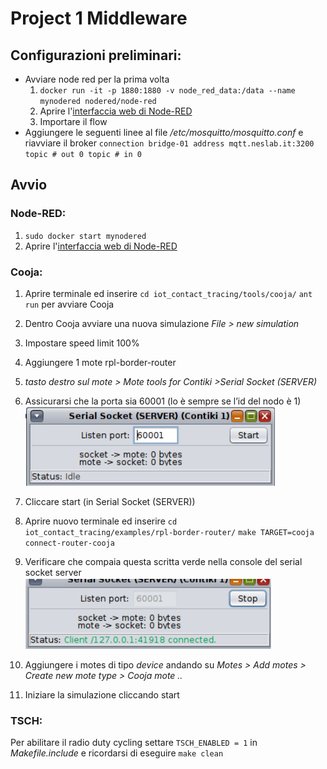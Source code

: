 Project 1 Middleware
============================

## Configurazioni preliminari:
- Avviare node red per la prima volta
    1. `docker run -it -p 1880:1880 -v node_red_data:/data --name mynodered nodered/node-red`
    2. Aprire l'[interfaccia web di Node-RED](http://127.0.0.1:1880/)
    3. Importare il flow
- Aggiungere le seguenti linee al file */etc/mosquitto/mosquitto.conf* e riavviare il broker
`
    connection bridge-01
    address mqtt.neslab.it:3200
    topic # out 0
    topic # in 0
`
## Avvio
### Node-RED:

1. `sudo docker start mynodered`
2. Aprire l'[interfaccia web di Node-RED](http://127.0.0.1:1880/)

### Cooja:

1. Aprire terminale ed inserire 
`cd iot_contact_tracing/tools/cooja/`
`ant run`
per avviare Cooja
2. Dentro Cooja avviare una nuova simulazione
*File > new simulation*
3. Impostare speed limit 100%
4. Aggiungere 1 mote rpl-border-router
5. *tasto destro sul mote > Mote tools for Contiki >Serial Socket (SERVER)*

6. Assicurarsi che la porta sia 60001 (lo è sempre se l’id del nodo è 1)<br/>
![Alt text](imgs/1.png?raw=true "1")
8. Cliccare start (in Serial Socket (SERVER))
9. Aprire nuovo terminale ed inserire
`cd iot_contact_tracing/examples/rpl-border-router/`
`make TARGET=cooja connect-router-cooja`

9. Verificare che compaia questa scritta verde nella console del serial socket server<br/>
![Alt text](imgs/2.png?raw=true "2")
11. Aggiungere i motes di tipo  *device* andando su *Motes > Add motes > Create new mote type > Cooja mote ..*
12. Iniziare la simulazione cliccando start

### TSCH:

Per abilitare il radio duty cycling settare `TSCH_ENABLED = 1` in *Makefile.include* e ricordarsi di eseguire `make clean`
